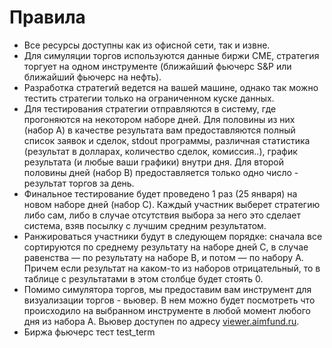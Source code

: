 # Правила

- Все ресурсы доступны как из офисной сети, так и извне.
- Для симуляции торгов используются данные биржи CME, стратегия торгует на одном инструменте (ближайший фьючерс S&P или ближайший фьючерс на нефть).
- Разработка стратегий ведется на вашей машине, однако так можно тестить стратегии только на ограниченном куске данных.
- Для тестирования стратегии отправляются в систему, где прогоняются на некотором наборе дней. Для половины из них (набор A) в качестве результата вам предоставляются полный список заявок и сделок, stdout программы, различная статистика (результат в долларах, количество сделок, комиссия..), график результата (и любые ваши графики) внутри дня. Для второй половины дней (набор B) предоставляется только одно число - результат торгов за день.
- Финальное тестирование будет проведено 1 раз (25 января) на новом наборе дней (набор C). Каждый участник выберет стратегию либо сам, либо в случае отсутствия выбора за него это сделает система, взяв посылку с лучшим средним результатом.
- Ранжироваться участники будут в следующем порядке: сначала все сортируются по среднему результату на наборе дней C, в случае равенства — по результату на наборе B, и потом — по набору A. Причем если результат на каком-то из наборов отрицательный, то в таблице с результатами в этом столбце будет стоять 0.
- Помимо симулятора торгов, мы предоставим вам инструмент для визуализации торгов - вьювер. В нем можно будет посмотреть что происходило на выбранном инструменте в любой момент любого дня из набора A. Вьювер доступен по адресу [viewer.aimfund.ru](http://viewer.aimfund.ru).
- Биржа фьючерс тест test_term 
